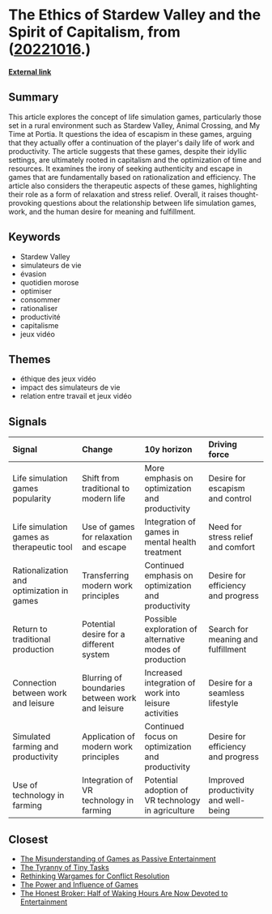 # __The Ethics of Stardew Valley and the Spirit of Capitalism__, from ([20221016](https://kghosh.substack.com/p/20221016).)

__[External link](https://www.canardpc.com/jeu-video/je-vis-des-hauts-et-des-bas/lethique-de-stardew-valley-et-lesprit-du-capitalisme/)__



## Summary

This article explores the concept of life simulation games, particularly those set in a rural environment such as Stardew Valley, Animal Crossing, and My Time at Portia. It questions the idea of escapism in these games, arguing that they actually offer a continuation of the player's daily life of work and productivity. The article suggests that these games, despite their idyllic settings, are ultimately rooted in capitalism and the optimization of time and resources. It examines the irony of seeking authenticity and escape in games that are fundamentally based on rationalization and efficiency. The article also considers the therapeutic aspects of these games, highlighting their role as a form of relaxation and stress relief. Overall, it raises thought-provoking questions about the relationship between life simulation games, work, and the human desire for meaning and fulfillment.

## Keywords

* Stardew Valley
* simulateurs de vie
* évasion
* quotidien morose
* optimiser
* consommer
* rationaliser
* productivité
* capitalisme
* jeux vidéo

## Themes

* éthique des jeux vidéo
* impact des simulateurs de vie
* relation entre travail et jeux vidéo

## Signals

| Signal                                    | Change                                          | 10y horizon                                             | Driving force                        |
|:------------------------------------------|:------------------------------------------------|:--------------------------------------------------------|:-------------------------------------|
| Life simulation games popularity          | Shift from traditional to modern life           | More emphasis on optimization and productivity          | Desire for escapism and control      |
| Life simulation games as therapeutic tool | Use of games for relaxation and escape          | Integration of games in mental health treatment         | Need for stress relief and comfort   |
| Rationalization and optimization in games | Transferring modern work principles             | Continued emphasis on optimization and productivity     | Desire for efficiency and progress   |
| Return to traditional production          | Potential desire for a different system         | Possible exploration of alternative modes of production | Search for meaning and fulfillment   |
| Connection between work and leisure       | Blurring of boundaries between work and leisure | Increased integration of work into leisure activities   | Desire for a seamless lifestyle      |
| Simulated farming and productivity        | Application of modern work principles           | Continued focus on optimization and productivity        | Desire for efficiency and progress   |
| Use of technology in farming              | Integration of VR technology in farming         | Potential adoption of VR technology in agriculture      | Improved productivity and well-being |

## Closest

* [The Misunderstanding of Games as Passive Entertainment](5797ccbc5ac9da0ec2936ac35930f2c5)
* [The Tyranny of Tiny Tasks](be4e7e887a88c7b1bae1400c5c4c0500)
* [Rethinking Wargames for Conflict Resolution](290b39e08f51973a22385822003f38c2)
* [The Power and Influence of Games](533a9f10cc41c0312a6353140c352822)
* [The Honest Broker: Half of Waking Hours Are Now Devoted to Entertainment](c5c2c794f1426e6e307a9df3f9ff61f6)